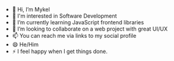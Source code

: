- 👋 Hi, I’m Mykel
- 👀 I'm interested in Software Development 
- 🌱 I’m currently learning JavaScript frontend libraries
- 💞️ I’m looking to collaborate on a web project with great UI/UX
- 📫 You can reach me via links to my social profile 
- 😄 He/Him
- ⚡ I feel happy when I get things done.

<!---
Desp001/Desp001 is a ✨ special ✨ repository because its `README.md` (this file) appears on your GitHub profile.
You can click the Preview link to take a look at your changes.
--->
